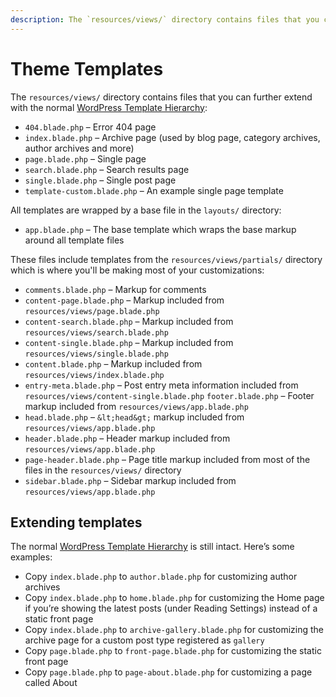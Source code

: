 ```yaml
---
description: The `resources/views/` directory contains files that you can further extend with the normal WordPress template hierarchy.
---
```


# Theme Templates

The `resources/views/` directory contains files that you can further extend with the normal [WordPress Template Hierarchy](http://codex.wordpress.org/Template_Hierarchy):

- `404.blade.php` – Error 404 page
- `index.blade.php` – Archive page (used by blog page, category archives, author archives and more)
- `page.blade.php` – Single page
- `search.blade.php` – Search results page
- `single.blade.php` – Single post page
- `template-custom.blade.php` – An example single page template

All templates are wrapped by a base file in the `layouts/` directory:

- `app.blade.php` – The base template which wraps the base markup around all template files

These files include templates from the `resources/views/partials/` directory which is where you'll be making most of your customizations:

- `comments.blade.php` – Markup for comments
- `content-page.blade.php` – Markup included from `resources/views/page.blade.php`
- `content-search.blade.php` – Markup included from `resources/views/search.blade.php`
- `content-single.blade.php` – Markup included from `resources/views/single.blade.php`
- `content.blade.php` – Markup included from `resources/views/index.blade.php`
- `entry-meta.blade.php` – Post entry meta information included from `resources/views/content-single.blade.php`
`footer.blade.php` – Footer markup included from `resources/views/app.blade.php`
- `head.blade.php` – `&lt;head&gt;` markup included from `resources/views/app.blade.php`
- `header.blade.php` – Header markup included from `resources/views/app.blade.php`
- `page-header.blade.php` – Page title markup included from most of the files in the `resources/views/` directory
- `sidebar.blade.php` – Sidebar markup included from `resources/views/app.blade.php`

## Extending templates

The normal [WordPress Template Hierarchy](http://codex.wordpress.org/Template_Hierarchy) is still intact. Here’s some examples:

- Copy `index.blade.php` to `author.blade.php` for customizing author archives
- Copy `index.blade.php` to `home.blade.php` for customizing the Home page if you’re showing the latest posts (under Reading Settings) instead of a static front page
- Copy `index.blade.php` to `archive-gallery.blade.php` for customizing the archive page for a custom post type registered as `gallery`
- Copy `page.blade.php` to `front-page.blade.php` for customizing the static front page
- Copy `page.blade.php` to `page-about.blade.php` for customizing a page called About
